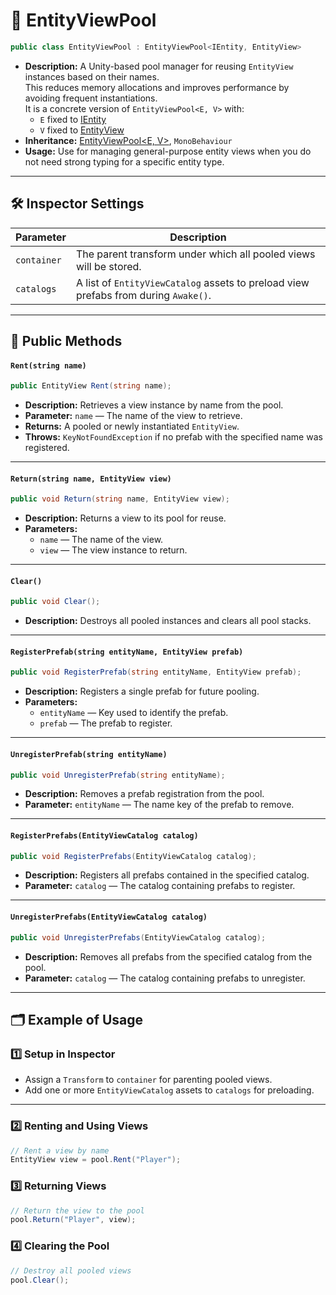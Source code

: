 # 🧩 EntityViewPool

```csharp
public class EntityViewPool : EntityViewPool<IEntity, EntityView>
```

- **Description:** A Unity-based pool manager for reusing `EntityView` instances based on their names.  
  This reduces memory allocations and improves performance by avoiding frequent instantiations.  
  It is a concrete version of `EntityViewPool<E, V>` with:
    - `E` fixed to [IEntity](../Entities/IEntity.md)
    - `V` fixed to [EntityView](EntityView.md)
- **Inheritance:** [EntityViewPool<E, V>](EntityViewPool%601.md), `MonoBehaviour`
- **Usage:** Use for managing general-purpose entity views when you do not need strong typing for a specific entity
  type.

---

## 🛠 Inspector Settings

| Parameter   | Description                                                                         |
|-------------|-------------------------------------------------------------------------------------|
| `container` | The parent transform under which all pooled views will be stored.                   |
| `catalogs`  | A list of `EntityViewCatalog` assets to preload view prefabs from during `Awake()`. |

---

## 🏹 Public Methods

#### `Rent(string name)`

```csharp
public EntityView Rent(string name);
```

- **Description:** Retrieves a view instance by name from the pool.
- **Parameter:** `name` — The name of the view to retrieve.
- **Returns:** A pooled or newly instantiated `EntityView`.
- **Throws:** `KeyNotFoundException` if no prefab with the specified name was registered.

---

#### `Return(string name, EntityView view)`

```csharp
public void Return(string name, EntityView view);
```

- **Description:** Returns a view to its pool for reuse.
- **Parameters:**
    - `name` — The name of the view.
    - `view` — The view instance to return.

---

#### `Clear()`

```csharp
public void Clear();
```

- **Description:** Destroys all pooled instances and clears all pool stacks.

---

#### `RegisterPrefab(string entityName, EntityView prefab)`

```csharp
public void RegisterPrefab(string entityName, EntityView prefab);
```

- **Description:** Registers a single prefab for future pooling.
- **Parameters:**
    - `entityName` — Key used to identify the prefab.
    - `prefab` — The prefab to register.

---

#### `UnregisterPrefab(string entityName)`

```csharp
public void UnregisterPrefab(string entityName);
```

- **Description:** Removes a prefab registration from the pool.
- **Parameter:** `entityName` — The name key of the prefab to remove.

---

#### `RegisterPrefabs(EntityViewCatalog catalog)`

```csharp
public void RegisterPrefabs(EntityViewCatalog catalog);
```

- **Description:** Registers all prefabs contained in the specified catalog.
- **Parameter:** `catalog` — The catalog containing prefabs to register.

---

#### `UnregisterPrefabs(EntityViewCatalog catalog)`

```csharp
public void UnregisterPrefabs(EntityViewCatalog catalog);
```

- **Description:** Removes all prefabs from the specified catalog from the pool.
- **Parameter:** `catalog` — The catalog containing prefabs to unregister.

---

## 🗂 Example of Usage

### 1️⃣ Setup in Inspector

- Assign a `Transform` to `container` for parenting pooled views.
- Add one or more `EntityViewCatalog` assets to `catalogs` for preloading.

---

### 2️⃣ Renting and Using Views

```csharp
// Rent a view by name
EntityView view = pool.Rent("Player");
```

### 3️⃣ Returning Views

```csharp
// Return the view to the pool
pool.Return("Player", view);
```

### 4️⃣ Clearing the Pool

```csharp
// Destroy all pooled views
pool.Clear();
```

<!--

# 🧩 EntityViewPool
A **Unity-based pool manager** for reusing `EntityView` instances by name. Reduces memory allocations and improves performance by avoiding frequent instantiations.

## Key Features

### Efficient Object Pooling
- Reuses `EntityView` instances to minimize memory allocations.
- Reduces performance overhead caused by frequent instantiation and destruction.

### Flexible Prefab Management
- Supports individual prefab registration via `RegisterPrefab`/`UnregisterPrefab`.
- Supports bulk registration from `EntityViewCatalog`s.
- Prefabs are keyed by name for easy retrieval.

### Automatic Scene Integration
- Can assign a parent container for pooled objects.
- Automatically re-parents returned views to the pool container.
- Optional activation/deactivation of `GameObject`s when rented or returned.

### Editor-Friendly
- Inspector-friendly arrays for catalogs and container assignment.
- Compatible with Odin Inspector for enhanced read-only and editor-mode display.

### Runtime Safety
- Throws informative exceptions when a requested prefab is not registered.
- Handles empty pools gracefully by instantiating new views if needed.

## EntityViewPool
```csharp
[DisallowMultipleComponent]
public class EntityViewPool : EntityViewPool<IEntity, EntityView>
```
- Inherits from `EntityViewPool<IEntity, EntityView>`.
- Manages pooling of `EntityView` instances.
- Supports Unity editor features like `[SerializeField]` and optional Odin Inspector attributes.

---

## EntityViewPool<E, V>
```csharp
public abstract class EntityViewPool<E, V> : MonoBehaviour
    where E : IEntity
    where V : EntityView<E>
```

- Generic base class for pooling `EntityView<E>` instances.
- `E` specifies the entity type (`IEntity` or a derived type).
- `V` specifies the view type (`EntityView<E>` or a derived type).
- Provides full prefab registration, rent, and return functionality.
- Supports Unity editor integration with `[SerializeField]` and optional Odin Inspector attributes.
- Can be extended for type-specific view pooling without modifying the core pool logic.

## Inspector Settings

| Parameter   | Type                | Description                                                       |
|-------------|---------------------|-------------------------------------------------------------------|
| `container` | Transform           | The parent transform under which all pooled views will be stored. |
| `catalogs`  | EntityViewCatalog[] | Array of catalogs to preload view prefabs from on `Awake`.        |

---

## Methods

### Awake
```csharp
protected virtual void Awake();
```
- Called by Unity on initialization.
- Loads prefabs from the assigned `catalogs`.

### Rent
```csharp
public V Rent(string name);
```
- Retrieves a view by name from the pool.
- Creates a new instance if the pool is empty.
- **Parameters:**
  - `name` – The name of the view to retrieve.
- **Returns:** A reusable `EntityView` instance.
- **Throws:** `KeyNotFoundException` if the prefab is not registered.

### Return
```csharp
public void Return(string name, V view);
```
- Returns a view back to the pool for future reuse.
- **Parameters:**
  - `name` – The name of the view being returned.
  - `view` – The instance to return.
- Updates the parent of the view to `container`.

### Clear
```csharp
public void Clear();
```
- Clears all pooled instances and destroys their `GameObject`s.

### RegisterPrefab
```csharp
public void RegisterPrefab(string entityName, V prefab);
```
- Adds a single prefab to the internal registry.
- **Parameters:**
  - `entityName` – Identifier for the prefab.
  - `prefab` – The prefab instance.

### UnregisterPrefab
```csharp
public void UnregisterPrefab(string entityName);
```
- Removes a single prefab from the internal registry.
- **Parameter:**
  - `entityName` – The name of the prefab to remove.

### RegisterPrefabs
```csharp
public void RegisterPrefabs(EntityViewCatalog<E, V> catalog);
```
- Adds all prefabs from a catalog to the internal registry.
- **Parameter:**
  - `catalog` – The catalog containing prefabs.

### UnregisterPrefabs
```csharp
public void UnregisterPrefabs(EntityViewCatalog<E, V> catalog);
```
- Removes all prefabs from a catalog from the internal registry.
- **Parameter:**
  - `catalog` – The catalog containing prefabs.

---

## Example Usage

### Renting and Returning a View
```csharp
// Assume we have a reference to the pool component
EntityViewPool viewPool = FindObjectOfType<EntityViewPool>();

// Rent a view by name
EntityView soldierView = viewPool.Rent("SoldierView");

// Use the view (e.g., show it in the scene)
soldierView.Show(someEntity);

// When done, return the view to the pool for reuse
viewPool.Return("SoldierView", soldierView);
```

### Adding and Removing Prefabs
```csharp
// Adding a new prefab at runtime
viewPool.RegisterPrefab("TankView", tankViewPrefab);

// Removing a prefab from the registry
viewPool.UnregisterPrefab("OldView");

// Preloading all prefabs from a catalog
EntityViewCatalog someCatalog = Resources.Load<EntityViewCatalog>("UnitViewCatalog");
viewPool.RegisterPrefabs(someCatalog);

// Removing all prefabs from a catalog
viewPool.UnregisterPrefabs(someCatalog);
```
-->